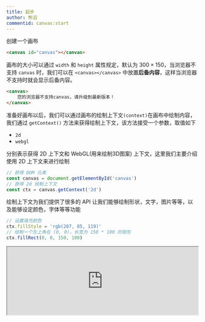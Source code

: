 ```yaml
---
title: 起步
author: 熊滔
commentid: canvas:start
---
```


创建一个画布

```html
<canvas id="canvas"></canvas>
```

画布的大小可以通过 `width` 和 `height` 属性规定，默认为 $300\times 150$，当浏览器不支持 `canvas` 时，我们可以在 `<canvas></canvas>` 中放置**后备内容**，这样当浏览器不支持时就会显示后备内容。

```html
<canvas>
	您的浏览器不支持canvas，请升级到最新版本！
</canvas>
```

准备好画布以后，我们可以通过画布的绘制上下文`(context)`在画布中绘制内容，我们通过 `getContext()` 方法来获得绘制上下文，该方法接受一个参数，取值如下

- `2d`
- `webgl`

分别表示获得 2D 上下文和 WebGL(用来绘制3D图案) 上下文，这里我们主要介绍使用 2D 上下文来进行绘制

```js
// 获得 DOM 元素
const canvas = document.getElementById('canvas')
// 获得 2d 绘制上下文
const ctx = canvas.getContext('2d')
```

绘制上下文为我们提供了很多的 API 让我们能够绘制形状，文字，图片等等，以及能够设定颜色，字体等等功能

```js
// 设置填充颜色
ctx.fillStyle = 'rgb(207, 85, 119)'
// 绘制一个左上角在 (0, 0)，长宽为 150 * 100 的矩形
ctx.fillRect(0, 0, 150, 100)
```

 <iframe src="https://lastknightcoder.github.io/canvas-demos/01.html" width="100%" height="180"></iframe>